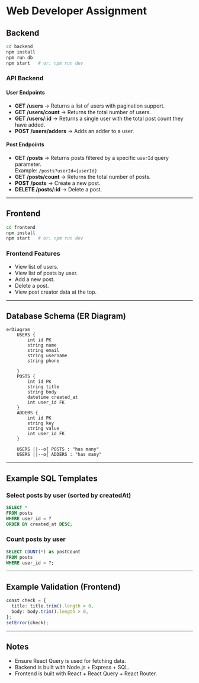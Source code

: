 # Web Developer Assignment

## Backend
```bash
cd backend
npm install
npm run db
npm start   # or: npm run dev
```

### API Backend

#### User Endpoints
- **GET /users** → Returns a list of users with pagination support.  
- **GET /users/count** → Returns the total number of users.  
- **GET /users/:id** → Returns a single user with the total post count they have added.  
- **POST /users/adders** → Adds an adder to a user.

#### Post Endpoints
- **GET /posts** → Returns posts filtered by a specific `userId` query parameter.  
  Example: `/posts?userId={userId}`  
- **GET /posts/count** → Returns the total number of posts.  
- **POST /posts** → Create a new post.  
- **DELETE /posts/:id** → Delete a post.  

---

## Frontend
```bash
cd frontend
npm install
npm start   # or: npm run dev
```

### Frontend Features
- View list of users.  
- View list of posts by user.  
- Add a new post.  
- Delete a post.  
- View post creator data at the top.  

---

## Database Schema (ER Diagram)
```mermaid
erDiagram
    USERS {
        int id PK
        string name
        string email
        string username
        string phone

    }
    POSTS {
        int id PK
        string title
        string body
        datetime created_at
        int user_id FK
    }
    ADDERS {
        int id PK
        string key
        string value
        int user_id FK
    }

    USERS ||--o{ POSTS : "has many"
    USERS ||--o{ ADDERS : "has many"
```

---

## Example SQL Templates

### Select posts by user (sorted by createdAt)
```sql
SELECT *
FROM posts
WHERE user_id = ?
ORDER BY created_at DESC;
```

### Count posts by user
```sql
SELECT COUNT(*) as postCount
FROM posts
WHERE user_id = ?;
```

---

## Example Validation (Frontend)
```ts
const check = {
  title: title.trim().length > 0,
  body: body.trim().length > 0,
};
setError(check);
```

---

## Notes
- Ensure React Query is used for fetching data.  
- Backend is built with Node.js + Express + SQL.  
- Frontend is built with React + React Query + React Router.  
